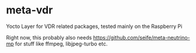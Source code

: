 meta-vdr
========

Yocto Layer for VDR related packages, tested mainly on the Raspberry Pi

Right now, this probably also needs https://github.com/seife/meta-neutrino-mp
for stuff like ffmpeg, libjpeg-turbo etc.
